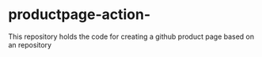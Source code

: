 # productpage-action-
This repository holds the code for creating a github product page based on an repository
